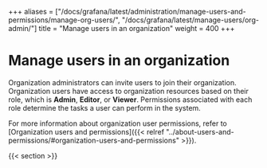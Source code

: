 +++
aliases = ["/docs/grafana/latest/administration/manage-users-and-permissions/manage-org-users/", "/docs/grafana/latest/manage-users/org-admin/"]
title = "Manage users in an organization"
weight = 400
+++

# Manage users in an organization

Organization administrators can invite users to join their organization. Organization users have access to organization resources based on their role, which is **Admin**, **Editor**, or **Viewer**. Permissions associated with each role determine the tasks a user can perform in the system.

For more information about organization user permissions, refer to [Organization users and permissions]({{< relref "../about-users-and-permissions/#organization-users-and-permissions" >}}).

{{< section >}}
